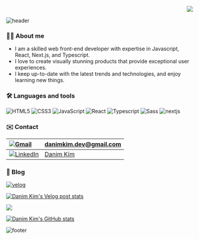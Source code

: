 
<a href="https://hits.seeyoufarm.com"><img src="https://hits.seeyoufarm.com/api/count/incr/badge.svg?url=https%3A%2F%2Fgithub.com%2Fdanimkim&count_bg=%2379C83D&title_bg=%23555555&icon=&icon_color=%23E7E7E7&title=hits&edge_flat=true" align="right"/></a><br>


![header](https://capsule-render.vercel.app/api?type=waving&color=gradient&height=300&section=header&text=%20Hello%20there!%20My%20name%20is%20Danim%20Kim%20&fontSize=40&fontAlignY=45)


### 🙋‍♀️ About me
- I am a skilled web front-end developer with expertise in Javascript, React, Next.js, and Typescript.
- I love to create visually stunning products that provide exceptional user experiences.
- I keep up-to-date with the latest trends and technologies, and enjoy learning new things.


### 🛠️ Languages and tools
<p>
<img src="https://img.shields.io/badge/HTML5-E34F26?style=flat-square&logo=html5&logoColor=white" alt="HTML5" />
<img src="https://img.shields.io/badge/CSS3-1572B6?style=flat-square&logo=css3&logoColor=white" alt="CSS3" />
<img src="https://img.shields.io/badge/JavaScript-F7DF1E?style=flat-square&logo=javascript&logoColor=black" alt="JavaScript" />
<img src="https://img.shields.io/badge/React-20232A?style=flat-square&logo=react&logoColor=61DAFB" alt="React" />
<img src="https://img.shields.io/badge/TypeScript-007ACC?style=flat-square&logo=typescript&logoColor=white" alt="Typescript" />
<img src="https://img.shields.io/badge/-Sass-CF649A?logo=sass&logoColor=white&style=flat-square&hide_border=false" alt="Sass" />
<img src="https://img.shields.io/badge/next.js-000000?style=flat-square&logo=nextdotjs&logoColor=white" alt="nextjs" />    
</p>

### ✉️ Contact
|<a href="mailto:danimkim.dev@gmail.com"><img src="https://img.shields.io/badge/Gmail-d14836?style=flat-square&logo=Gmail&logoColor=white&link=mailto:danimkim.dev@gmail.com" alt="Gmail" />|danimkim.dev@gmail.com|
|:--|:--|
|<a href="https://www.linkedin.com/in/danim-kim/"><img src="https://img.shields.io/badge/-LinkedIn-blue?style=flat-square&logo=Linkedin&logoColor=white&link=https://www.linkedin.com/in/danim-kim/" alt="LinkedIn" />|[Danim Kim](https://www.linkedin.com/in/danim-kim/)|


### 📝 Blog
<a href="https://velog.io/@sweetpumpkin"><img src="https://img.shields.io/badge/Velog-20C997?style=flat-square&logo=velog&logoColor=white" alt="velog" />

  
  
   [![Danim Kim's Velog post stats](https://velog-readme-stats.vercel.app/api?name=sweetpumpkin&color=dark&tag=react-hook-form)](https://velog.io/@sweetpumpkin)
<!--  
<a href="https://github.com/devxb/gitanimals">
  <img src="https://render.gitanimals.org/lines/danimkim?pet-id=1" width="1000" height="120"/>
</a>
-->
<a href="https://github.com/devxb/gitanimals">
  <img src="https://render.gitanimals.org/farms/danimkim"/>
</a>
  
  [![Danim Kim's GitHub stats](https://github-readme-stats.vercel.app/api?username=danimkim&show_icons=true&theme=synthwave)](https://github.com/danimkim/github-readme-stats)
  
  
  
![footer](https://capsule-render.vercel.app/api?type=waving&color=gradient&height=200&section=footer)


<!--
**dahhnym/dahhnym** is a ✨ _special_ ✨ repository because its `README.md` (this file) appears on your GitHub profile.

Here are some ideas to get you started:

- 🔭 I’m currently working on ...
- 🌱 I’m currently learning HTML,CSS,JavaScript
- 👯 I’m looking to collaborate on ...
- 🤔 I’m looking for help with ...
- 💬 Ask me about ...
- 📫 How to reach me: kdn725@gmail.com
- 😄 Pronouns: ...
- ⚡ Fun fact: ...

[![Twitter](https://img.shields.io/badge/-Aloysia-61DAFB?logo=twitter&logoColor=white&style=flat-square&link=https://twitter.com/_lemonverbena_/)](https://twitter.com/_lemonverbena_/)


![ReactJS](https://img.shields.io/badge/-ReactJs-61DAFB?logo=react&logoColor=white&style=flat-square)
<img src="https://img.shields.io/badge/HTML5-E34F26?style=for-the-badge&logo=html5&logoColor=white"> <img src="https://img.shields.io/badge/JavaScript-323330?style=for-the-badge&logo=javascript&logoColor=F7DF1E"> <img src="https://img.shields.io/badge/TypeScript-007ACC?style=for-the-badge&logo=typescript&logoColor=white"> <img src="https://img.shields.io/badge/React-20232A?style=for-the-badge&logo=react&logoColor=61DAFB">

[<img src="https://img.shields.io/badge/danimkim-%230077B5.svg?&style=for-the-badge&logo=linkedin&logoColor=white" />](https://www.linkedin.com/in/danim-kim/)
[<img src = "https://img.shields.io/badge/aloysia-%2320A1F1.svg?&style=for-the-badge&logo=twitter&logoColor=white">](https://twitter.com/_lemonverbena_)
![header](https://capsule-render.vercel.app/api?type=waving&color=gradient&height=300&section=header&text=Hello👋%20I'm%20Tina%20&fontSize=90&desc=a%20frontend%20developer%20who%20loves%20to%20create%20beautiful%20product%20with%20an%20excellent%20UI/UX%20design&descAlignY=60&fontAlignY=40)
-->
